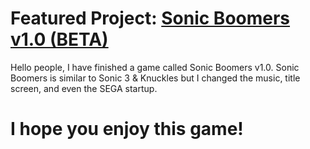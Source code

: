 # Featured Project: [Sonic Boomers v1.0 (BETA)](https://scratch.mit.edu/projects/750878652)
Hello people, I have finished a game called Sonic Boomers v1.0.
Sonic Boomers is similar to Sonic 3 & Knuckles but I changed the music, title screen, and even the SEGA startup.

# I hope you enjoy this game!
